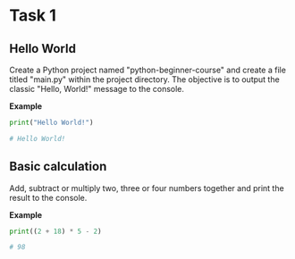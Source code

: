 # Task 1

## Hello World

Create a Python project named "python-beginner-course" and create a file titled "main.py" within the project directory. The objective is to output the classic "Hello, World!" message to the console.

__Example__
````python
print("Hello World!")

# Hello World!
````

## Basic calculation

Add, subtract or multiply two, three or four numbers together and print the result to the console.

__Example__
````python
print((2 + 18) * 5 - 2)

# 98
````